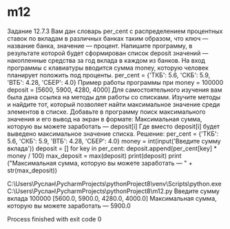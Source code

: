 # m12
Задание 12.7.3
Вам дан словарь per_cent с распределением процентных ставок по вкладам в различных банках таким образом, что ключ — название банка, значение — процент. Напишите программу, в результате которой будет сформирован список deposit значений — накопленные средства за год вклада в каждом из банков. На вход программы с клавиатуры вводится сумма money, которую человек планирует положить под проценты.
per_cent = {'ТКБ': 5.6, 'СКБ': 5.9, 'ВТБ': 4.28, 'СБЕР': 4.0}
Пример работы программы при
money = 100000
deposit = [5600, 5900, 4280, 4000] 
Для самостоятельного изучения вам была дана ссылка на методы для работы со списками. Изучите методы и найдите тот, который позволяет найти максимальное значение среди элементов в списке.
Добавьте в программу поиск максимального значения и его вывод на экран в формате:
Максимальная сумма, которую вы можете заработать — deposit[i]
Где вместо deposit[i] будет выведено максимальное значение списка.
Решение:
per_cent = {'ТКБ': 5.6, 'СКБ': 5.9, 'ВТБ': 4.28, 'СБЕР': 4.0}
money = int(input('Введите сумму вклада'))
deposit = []
for key in per_cent:
        deposit.append(per_cent[key] * money / 100)
max_deposit = max(deposit)
print(deposit)
print ("Максимальная сумма, которую вы можете заработать — " + str(max_deposit))

C:\Users\Руслан\PycharmProjects\pythonProject8\venv\Scripts\python.exe C:\Users\Руслан\PycharmProjects\pythonProject8\m12.py 
Введите сумму вклада 100000
[5600.0, 5900.0, 4280.0, 4000.0]
Максимальная сумма, которую вы можете заработать — 5900.0

Process finished with exit code 0
